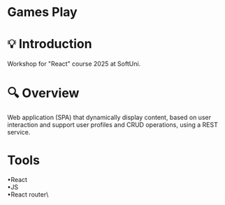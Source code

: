 # Games Play

# 💡 Introduction
Workshop for "React" course 2025 at SoftUni. 

# 🔍 Overview
Web application (SPA) that dynamically display content, based on user interaction and support user profiles and CRUD operations, using a REST service.

# Tools 
•React\
•JS\
•React router\
